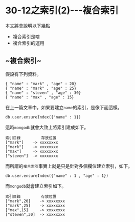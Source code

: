 # 30-12之索引(2)---複合索引
本文將會說明以下幾點

* 複合索引是啥
* 複合索引的運用

## ~複合索引~
假設有下列資料。

```
{ "name" : "mark" , "age" : 20}
{ "name" : "mark" , "age" : 25}
{ "name" : "steven" , "age" : 30}
{ "name" : "max" , "age" : 15}

```
在上一篇文章中，如果要建立`name`的索引，是像下面這樣。

```
db.user.ensureIndex({"name" : 1})
```
這時`mongodb`就會大致上將索引建成如下。

```
索引目錄         存放位置
["mark"]    -> xxxxxxxx
["mark"]    -> xxxxxxxx
["max"]     -> xxxxxxxx
["steven"]  -> xxxxxxxx

```
而所謂的`複合索引`事實上就是只是針對多個欄位建立索引，如下。

```
db.user.ensureIndex({"name" : 1 , "age" : 1})
```

而`mongodb`就會建立索引如下。

```
索引目錄         存放位置
["mark",20]    -> xxxxxxxx
["mark",25]    -> xxxxxxxx
["max",15]     -> xxxxxxxx
["steven",30]  -> xxxxxxxx

```


